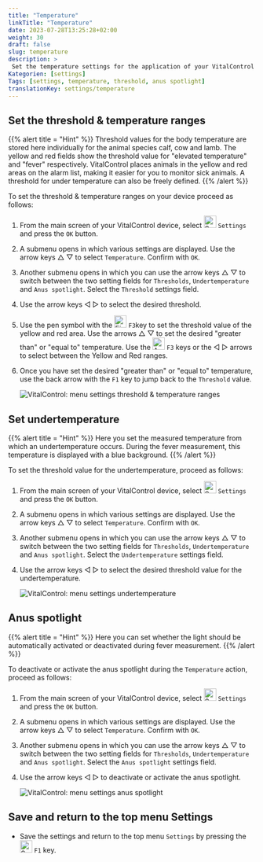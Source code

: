 ```yaml
---
title: "Temperature"
linkTitle: "Temperature"
date: 2023-07-28T13:25:28+02:00
weight: 30
draft: false
slug: temperature
description: >
 Set the temperature settings for the application of your VitalControl device
Kategorien: [settings]
Tags: [settings, temperature, threshold, anus spotlight]
translationKey: settings/temperature
---
```

## Set the threshold & temperature ranges
{{% alert title = "Hint" %}}
Threshold values for the body temperature are stored here individually for the animal species calf, cow and lamb. The yellow and red fields show the threshold value for "elevated temperature" and "fever" respectively. VitalControl places animals in the yellow and red areas on the alarm list, making it easier for you to monitor sick animals. A threshold for under temperature can also be freely defined.
{{% /alert %}}

To set the threshold & temperature ranges on your device proceed as follows:

1. From the main screen of your VitalControl device, select <img src="/icons/gear.svg" width="25" align="bottom" alt="Settings" /> `Settings` and press the `OK` button.

2. A submenu opens in which various settings are displayed. Use the arrow keys △ ▽ to select `Temperature`. Confirm with `OK`.

3. Another submenu opens in which you can use the arrow keys △ ▽ to switch between the two setting fields for `Thresholds`, `Undertemperature` and `Anus spotlight`. Select the `Threshold` settings field.

4. Use the arrow keys ◁ ▷ to select the desired threshold.

5. Use the pen symbol with the <img src="/icons/edit.svg" width="25" align="bottom" alt="Einstellungen" /> `F3`key to set the threshold value of the yellow and red area. Use the arrows △ ▽ to set the desired "greater than" or "equal to" temperature. Use the <img src="/icons/arrow.svg" width="25" align="bottom" alt="Arrow" /> `F3` keys or the ◁ ▷ arrows to select between the Yellow and Red ranges.

6. Once you have set the desired "greater than" or "equal to" temperature, use the back arrow with the `F1` key to jump back to the `Threshold` value.

    ![VitalControl: menu settings threshold & temperature ranges](../images/threshold.png "Threshold & Temperature ranges")


## Set undertemperature
{{% alert title = "Hint" %}}
Here you set the measured temperature from which an undertemperature occurs. During the fever measurement, this temperature is displayed with a blue background.
{{% /alert %}}

To set the threshold value for the undertemperature, proceed as follows:

1. From the main screen of your VitalControl device, select <img src="/icons/gear.svg" width="25" align="bottom" alt="Settings" /> `Settings` and press the `OK` button.

2. A submenu opens in which various settings are displayed. Use the arrow keys △ ▽ to select `Temperature`. Confirm with `OK`.

3. Another submenu opens in which you can use the arrow keys △ ▽ to switch between the two setting fields for `Thresholds`, `Undertemperature` and `Anus spotlight`. Select the `Undertemperature` settings field.

4. Use the arrow keys ◁ ▷ to select the desired threshold value for the undertemperature.

    ![VitalControl: menu settings undertemperature](../images/undertemperature.png "Undertemperature")

## Anus spotlight
{{% alert title = "Hint" %}}
Here you can set whether the light should be automatically activated or deactivated during fever measurement.
{{% /alert %}}

To deactivate or activate the anus spotlight during the `Temperature` action, proceed as follows:

1. From the main screen of your VitalControl device, select <img src="/icons/gear.svg" width="25" align="bottom" alt="Settings" /> `Settings` and press the `OK` button.

2. A submenu opens in which various settings are displayed. Use the arrow keys △ ▽ to select `Temperature`. Confirm with `OK`.

3.  Another submenu opens in which you can use the arrow keys △ ▽ to switch between the two setting fields for `Thresholds`, `Undertemperature` and `Anus spotlight`. Select the `Anus spotlight` settings field.

4. Use the arrow keys ◁ ▷ to deactivate or activate the anus spotlight.

    ![VitalControl: menu settings anus spotlight](../images/anusspotlight.png "Anus spotlight")

## Save and return to the top menu Settings

- Save the settings and return to the top menu `Settings` by pressing the <img src="/icons/save-return.svg" width="25" align="bottom" alt="Save and return" /> `F1` key.

